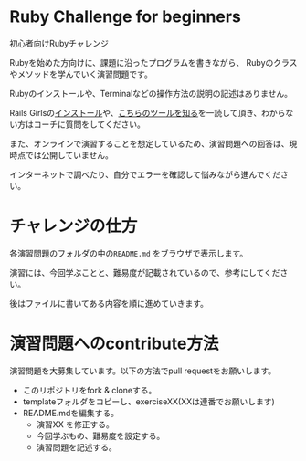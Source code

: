 # Ruby Challenge for beginners

初心者向けRubyチャレンジ

Rubyを始めた方向けに、課題に沿ったプログラムを書きながら、
Rubyのクラスやメソッドを学んでいく演習問題です。

Rubyのインストールや、Terminalなどの操作方法の説明の記述はありません。

Rails Girlsの[インストール](http://railsgirls.jp/install])や、[こちらのツールを知る](http://railsgirls.jp/app)を一読して頂き、わからない方はコーチに質問をしてください。

また、オンラインで演習することを想定しているため、演習問題への回答は、現時点では公開していません。

インターネットで調べたり、自分でエラーを確認して悩みながら進んでください。

# チャレンジの仕方

各演習問題のフォルダの中の`README.md` をブラウザで表示します。

演習には、今回学ぶことと、難易度が記載されているので、参考にしてください。

後はファイルに書いてある内容を順に進めていきます。


# 演習問題へのcontribute方法

演習問題を大募集しています。以下の方法でpull requestをお願いします。

- このリポジトリをfork & cloneする。
- templateフォルダをコピーし、exerciseXX(XXは連番でお願いします)
- README.mdを編集する。
  - 演習XX を修正する。
  - 今回学ぶもの、難易度を設定する。
  - 演習問題を記述する。
